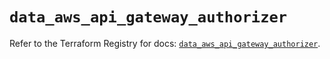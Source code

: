 # `data_aws_api_gateway_authorizer`

Refer to the Terraform Registry for docs: [`data_aws_api_gateway_authorizer`](https://registry.terraform.io/providers/hashicorp/aws/6.12.0/docs/data-sources/api_gateway_authorizer).
